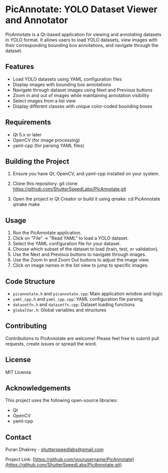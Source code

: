 # PicAnnotate: YOLO Dataset Viewer and Annotator

PicAnnotate is a Qt-based application for viewing and annotating datasets in YOLO format. It allows users to load YOLO datasets, view images with their corresponding bounding box annotations, and navigate through the dataset.

## Features

- Load YOLO datasets using YAML configuration files
- Display images with bounding box annotations
- Navigate through dataset images using Next and Previous buttons
- Zoom in and out of images while maintaining annotation visibility
- Select images from a list view
- Display different classes with unique color-coded bounding boxes

## Requirements

- Qt 5.x or later
- OpenCV (for image processing)
- yaml-cpp (for parsing YAML files)

## Building the Project

1. Ensure you have Qt, OpenCV, and yaml-cpp installed on your system.
2. Clone this repository:
   git clone https://github.com/ShutterSpeedLabs/PicAnnotate.git

3. Open the project in Qt Creator or build it using qmake:
   cd PicAnnotate
   qmake
   make

## Usage

1. Run the PicAnnotate application.
2. Click on "File" -> "Read YAML" to load a YOLO dataset.
3. Select the YAML configuration file for your dataset.
4. Choose which subset of the dataset to load (train, test, or validation).
5. Use the Next and Previous buttons to navigate through images.
6. Use the Zoom In and Zoom Out buttons to adjust the image view.
7. Click on image names in the list view to jump to specific images.

## Code Structure

- `picannotate.h` and `picannotate.cpp`: Main application window and logic
- `yaml_cpp.h` and `yaml_cpp.cpp`: YAML configuration file parsing
- `datasetfn.h` and `datasetfn.cpp`: Dataset loading functions
- `globalVar.h`: Global variables and structures

## Contributing

Contributions to PicAnnotate are welcome! Please feel free to submit pull requests, create issues or spread the word.

## License

MIT License

## Acknowledgements

This project uses the following open-source libraries:
- Qt
- OpenCV
- yaml-cpp

## Contact

Puran Dhakrey - shutterspeedlabs@gmail.com

Project Link: [https://github.com/yourusername/PicAnnotate](https://github.com/ShutterSpeedLabs/PicAnnotate.git)
